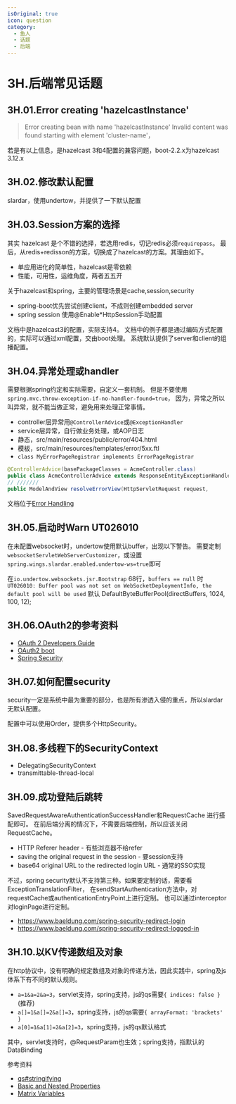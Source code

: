 ```yaml
---
isOriginal: true
icon: question
category:
  - 鱼人
  - 话题
  - 后端
---
```


# 3H.后端常见话题

## 3H.01.Error creating 'hazelcastInstance'

> Error creating bean with name 'hazelcastInstance'
> Invalid content was found starting with element 'cluster-name'，

若是有以上信息，是hazelcast 3和4配置的兼容问题，boot-2.2.x为hazelcast 3.12.x

## 3H.02.修改默认配置

slardar，使用undertow，并提供了一下默认配置

## 3H.03.Session方案的选择

其实 hazelcast 是个不错的选择，若选用redis，切记redis必须`requirepass`。
最后，从redis+redisson的方案，切换成了hazelcast的方案。其理由如下。

* 单应用进化的简单性，hazelcast是零依赖
* 性能，可用性，运维角度，两者五五开

关于hazelcast和spring，主要的管理场景是cache,session,security

* spring-boot优先尝试创建client，不成则创建embedded server
* spring session 使用@Enable*HttpSession手动配置

文档中是hazelcast3的配置，实际支持4。
文档中的例子都是通过编码方式配置的，实际可以通过xml配置，交由boot处理。
系统默认提供了server和client的组播配置。

## 3H.04.异常处理或handler

需要根据spring约定和实际需要，自定义一套机制。
但是不要使用`spring.mvc.throw-exception-if-no-handler-found=true`，
因为，异常之所以叫异常，就不能当做正常，避免用来处理正常事情。

* controller层异常用`@ControllerAdvice`或`@ExceptionHandler`
* service层异常，自行做业务处理，或AOP日志
* 静态，src/main/resources/public/error/404.html
* 模板，src/main/resources/templates/error/5xx.ftl
* `class MyErrorPageRegistrar implements ErrorPageRegistrar`

```java
@ControllerAdvice(basePackageClasses = AcmeController.class)
public class AcmeControllerAdvice extends ResponseEntityExceptionHandler
// ///////
public ModelAndView resolveErrorView(HttpServletRequest request,
```

文档位于[Error Handling](https://docs.spring.io/spring-boot/docs/3.0.3/reference/htmlsingle/#web.servlet.spring-mvc.error-handling)

## 3H.05.启动时Warn UT026010

在未配置websocket时，undertow使用默认buffer，出现以下警告。
需要定制`websocketServletWebServerCustomizer`，或设置
`spring.wings.slardar.enabled.undertow-ws=true`即可

在`io.undertow.websockets.jsr.Bootstrap` 68行，`buffers == null` 时
`UT026010: Buffer pool was not set on WebSocketDeploymentInfo, the default pool will be used`
默认 DefaultByteBufferPool(directBuffers, 1024, 100, 12);

## 3H.06.OAuth2的参考资料

* [OAuth 2 Developers Guide](https://projects.spring.io/spring-security-oauth/docs/oauth2.html)
* [OAuth2 boot](https://docs.spring.io/spring-security-oauth2-boot/docs/current/reference/htmlsingle/)
* [Spring Security](https://docs.spring.io/spring-security/site/docs/current/reference/htmlsingle/)

## 3H.07.如何配置security

security一定是系统中最为重要的部分，也是所有渗透入侵的重点，所以slardar无默认配置。

配置中可以使用Order，提供多个HttpSecurity。

## 3H.08.多线程下的SecurityContext

* DelegatingSecurityContext
* transmittable-thread-local

## 3H.09.成功登陆后跳转

SavedRequestAwareAuthenticationSuccessHandler和RequestCache 进行搭配即可。
在前后端分离的情况下，不需要后端控制，所以应该关闭RequestCache。

* HTTP Referer header - 有些浏览器不给refer
* saving the original request in the session - 要session支持
* base64 original URL to the redirected login URL - 通常的SSO实现

不过，spring security默认不支持第三种。如果要定制的话，需要看ExceptionTranslationFilter，
在sendStartAuthentication方法中，对requestCache或authenticationEntryPoint上进行定制。
也可以通过interceptor对loginPage进行定制。

* <https://www.baeldung.com/spring-security-redirect-login>
* <https://www.baeldung.com/spring-security-redirect-logged-in>

## 3H.10.以KV传递数组及对象

在http协议中，没有明确的规定数组及对象的传递方法，因此实践中，spring及js体系下有不同的默认规则。

* `a=1&a=2&a=3`，servlet支持，spring支持，js的qs需要`{ indices: false }` (推荐)
* `a[]=1&a[]=2&a[]=3`，spring支持，js的qs需要`{ arrayFormat: 'brackets' }`
* `a[0]=1&a[1]=2&a[2]=3`，spring支持，js的qs默认格式

其中，servlet支持时，@RequestParam也生效；spring支持，指默认的DataBinding

参考资料

* [qs#stringifying](https://github.com/ljharb/qs#stringifying)
* [Basic and Nested Properties](https://docs.spring.io/spring-framework/docs/current/reference/html/core.html#beans-beans-conventions)
* [Matrix Variables](https://docs.spring.io/spring-framework/docs/current/reference/html/web.html#mvc-ann-matrix-variables)
